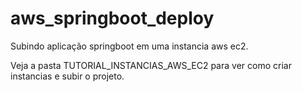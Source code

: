 # aws_springboot_deploy

Subindo aplicação springboot em uma instancia aws ec2.

Veja a pasta TUTORIAL_INSTANCIAS_AWS_EC2 para ver como criar instancias e subir o projeto.
